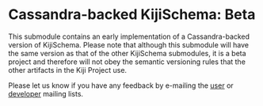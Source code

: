Cassandra-backed KijiSchema: Beta
=================================

This submodule contains an early implementation of a Cassandra-backed version of KijiSchema.  Please
note that although this submodule will have the same version as that of the other KijiSchema
submodules, it is a beta project and therefore will not obey the semantic versioning rules that the
other artifacts in the Kiji Project use.

Please let us know if you have any feedback by e-mailing the
[user](https://groups.google.com/a/kiji.org/forum/#!forum/user) or
[developer](https://groups.google.com/a/kiji.org/forum/?fromgroups#!forum/dev) mailing lists.
